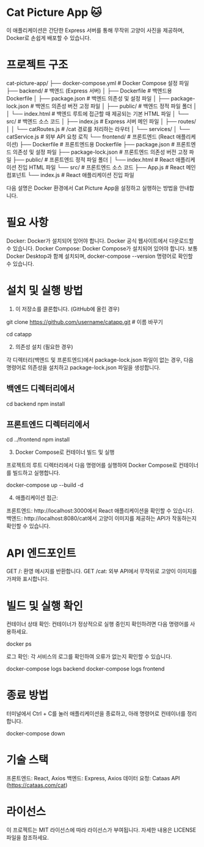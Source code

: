 # Cat Picture App 🐱

이 애플리케이션은 간단한 Express 서버를 통해 무작위 고양이 사진을 제공하며, Docker로 손쉽게 배포할 수 있습니다.

# 프로젝트 구조
cat-picture-app/
├── docker-compose.yml            # Docker Compose 설정 파일
├── backend/                      # 백엔드 (Express 서버)
│   ├── Dockerfile                # 백엔드용 Dockerfile
│   ├── package.json              # 백엔드 의존성 및 설정 파일
│   ├── package-lock.json         # 백엔드 의존성 버전 고정 파일
│   ├── public/                   # 백엔드 정적 파일 폴더
│   │   └── index.html            # 백엔드 루트에 접근할 때 제공되는 기본 HTML 파일
│   └── src/                      # 백엔드 소스 코드
│       ├── index.js              # Express 서버 메인 파일
│       ├── routes/
│       │   └── catRoutes.js      # /cat 경로를 처리하는 라우터
│       └── services/
│           └── catService.js     # 외부 API 요청 로직
└── frontend/                     # 프론트엔드 (React 애플리케이션)
    ├── Dockerfile                # 프론트엔드용 Dockerfile
    ├── package.json              # 프론트엔드 의존성 및 설정 파일
    ├── package-lock.json         # 프론트엔드 의존성 버전 고정 파일
    ├── public/                   # 프론트엔드 정적 파일 폴더
    │   └── index.html            # React 애플리케이션 진입 HTML 파일
    └── src/                      # 프론트엔드 소스 코드
        ├── App.js                # React 메인 컴포넌트
        └── index.js              # React 애플리케이션 진입 파일


다음 설명은 Docker 환경에서 Cat Picture App을 설정하고 실행하는 방법을 안내합니다.

# 필요 사항

Docker: Docker가 설치되어 있어야 합니다. Docker 공식 웹사이트에서 다운로드할 수 있습니다.
Docker Compose: Docker Compose가 설치되어 있어야 합니다. 보통 Docker Desktop과 함께 설치되며, docker-compose --version 명령어로 확인할 수 있습니다.

# 설치 및 실행 방법

1. 이 저장소를 클론합니다. (GitHub에 올린 경우)

git clone https://github.com/username/catapp.git # 이름 바꾸기

cd catapp

2. 의존성 설치 (필요한 경우)

각 디렉터리(백엔드 및 프론트엔드)에서 package-lock.json 파일이 없는 경우, 다음 명령어로 의존성을 설치하고 package-lock.json 파일을 생성합니다.

## 백엔드 디렉터리에서
cd backend
npm install

## 프론트엔드 디렉터리에서
cd ../frontend
npm install

3. Docker Compose로 컨테이너 빌드 및 실행

프로젝트의 루트 디렉터리에서 다음 명령어를 실행하여 Docker Compose로 컨테이너를 빌드하고 실행합니다.

docker-compose up --build -d

4. 애플리케이션 접근:

프론트엔드: http://localhost:3000에서 React 애플리케이션을 확인할 수 있습니다.
백엔드: http://localhost:8080/cat에서 고양이 이미지를 제공하는 API가 작동하는지 확인할 수 있습니다.

# API 엔드포인트

GET /: 환영 메시지를 반환합니다.
GET /cat: 외부 API에서 무작위로 고양이 이미지를 가져와 표시합니다.

# 빌드 및 실행 확인

컨테이너 상태 확인: 컨테이너가 정상적으로 실행 중인지 확인하려면 다음 명령어를 사용하세요.

docker ps

로그 확인: 각 서비스의 로그를 확인하여 오류가 없는지 확인할 수 있습니다.

docker-compose logs backend
docker-compose logs frontend

# 종료 방법

터미널에서 Ctrl + C를 눌러 애플리케이션을 종료하고, 아래 명령어로 컨테이너를 정리합니다.

docker-compose down

# 기술 스택

프론트엔드: React, Axios
백엔드: Express, Axios
데이터 요청: Cataas API (https://cataas.com/cat)

# 라이선스

이 프로젝트는 MIT 라이선스에 따라 라이선스가 부여됩니다. 자세한 내용은 LICENSE 파일을 참조하세요.
